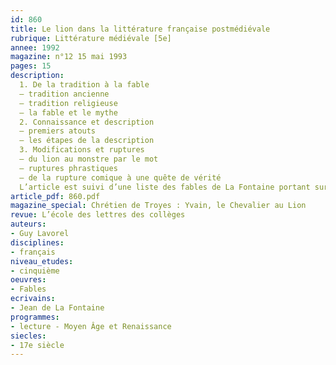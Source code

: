 ```yaml
---
id: 860
title: Le lion dans la littérature française postmédiévale 
rubrique: Littérature médiévale [5e]
annee: 1992
magazine: n°12 15 mai 1993
pages: 15
description: 
  1. De la tradition à la fable
  – tradition ancienne
  – tradition religieuse
  – la fable et le mythe
  2. Connaissance et description
  – premiers atouts
  – les étapes de la description
  3. Modifications et ruptures
  – du lion au monstre par le mot
  – ruptures phrastiques
  – de la rupture comique à une quête de vérité
  L’article est suivi d’une liste des fables de La Fontaine portant sur le lion.
article_pdf: 860.pdf
magazine_special: Chrétien de Troyes : Yvain, le Chevalier au Lion
revue: L’école des lettres des collèges
auteurs:
- Guy Lavorel
disciplines:
- français
niveau_etudes:
- cinquième
oeuvres:
- Fables
ecrivains:
- Jean de La Fontaine
programmes:
- lecture - Moyen Âge et Renaissance
siecles:
- 17e siècle
---
```

